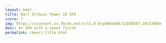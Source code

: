 ```yaml
---
layout: beer
title: Karl Strauss Tower 10 IPA
score: 7
img: https://scontent.xx.fbcdn.net/v/t1.0-0/p480x480/12036567_10153966649818745_3762140237584842223_n.jpg?oh=d90db2783cae2c7192f3d84175ab3826&oe=58C5C38B
desc: An IPA with a sweet finish
permalink: /beer/:title.html
---
```

